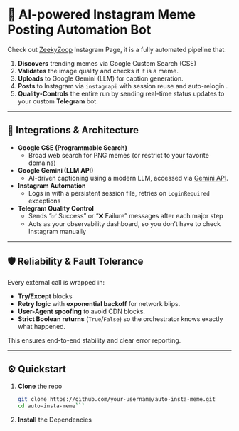# 🤖 AI-powered Instagram Meme Posting Automation Bot

Check out [ZeekyZoop](https://www.instagram.com/zeekyzoop/) Instagram Page, it is a fully automated pipeline that:

1. **Discovers** trending memes via Google Custom Search (CSE)  
2. **Validates** the image quality and checks if it is a meme.
3. **Uploads** to Google Gemini (LLM) for caption generation.  
4. **Posts** to Instagram via `instagrapi` with session reuse and auto-relogin . 
5. **Quality-Controls** the entire run by sending real-time status updates to your custom **Telegram** bot.

---

## 🔗 Integrations & Architecture

- **Google CSE (Programmable Search)**  
  - Broad web search for PNG memes (or restrict to your favorite domains)  
- **Google Gemini (LLM API)**  
  - AI-driven captioning using a modern LLM, accessed via [Gemini API](https://ai.google.dev/aistudio). 
- **Instagram Automation**  
  - Logs in with a persistent session file, retries on `LoginRequired` exceptions  
- **Telegram Quality Control**  
  - Sends “✅ Success” or “❌ Failure” messages after each major step  
  - Acts as your observability dashboard, so you don’t have to check Instagram manually

---

## 🛡 Reliability & Fault Tolerance

Every external call is wrapped in:

- **Try/Except** blocks  
- **Retry logic** with **exponential backoff** for network blips.  
- **User-Agent spoofing** to avoid CDN blocks. 
- **Strict Boolean returns** (`True`/`False`) so the orchestrator knows exactly what happened.  

This ensures end-to-end stability and clear error reporting.

---

## ⚙️ Quickstart

1. **Clone** the repo  
   ```bash
   git clone https://github.com/your-username/auto-insta-meme.git
   cd auto-insta-meme```

2. **Install** the Dependencies
